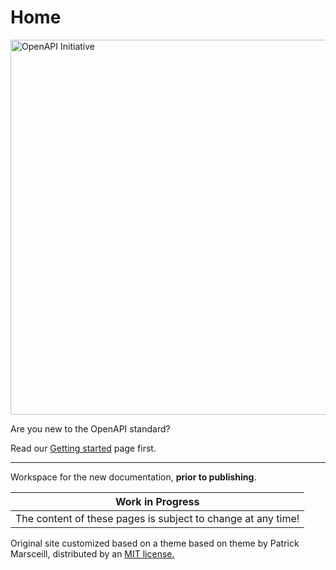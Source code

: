 # Home

<img alt="OpenAPI Initiative" src="https://www.openapis.org/wp-content/uploads/sites/3/2018/02/OpenAPI_Logo_Pantone-1.png" width="600" height="auto">

Are you new to the OpenAPI standard? 

Read our [Getting started](start-here.md) page first.

<hr>

Workspace for the new documentation, **prior to publishing**.

|  Work in Progress |
| --- |
| The content of these pages is subject to change at any time! |

<p>Original site customized based on a theme based on theme by Patrick Marsceill, distributed by an <a href="https://github.com/pmarsceill/just-the-docs/tree/master/LICENSE.txt">MIT license.</a></p>